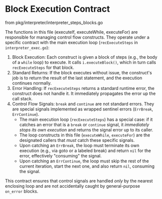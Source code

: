 # Block Execution Contract

from pkg/interpreter/interpreter_steps_blocks.go


 The functions in this file (executeIf, executeWhile, executeFor) are responsible for managing
 control flow constructs. They operate under a specific contract with the main execution
 loop (`recExecuteSteps` in `interpreter_exec.go`):

 1. Block Execution: Each construct is given a block of steps (e.g., the body of a `while`
    loop) to execute. It calls `i.executeBlock()`, which in turn calls `recExecuteSteps` for that block.
 2. Standard Returns: If the block executes without issue, the construct's job is to return the
    result of the last statement, and the execution continues normally.
 3. Error Handling: If `recExecuteSteps` returns a standard runtime error, the construct does not
    handle it. It immediately propagates the error up the call stack.
 4. Control Flow Signals: `break` and `continue` are not standard errors. They are special signals
    implemented as wrapped sentinel errors (`ErrBreak`, `ErrContinue`).
    - The main execution loop (`recExecuteSteps`) has a special case: if it catches an error
      that is a `break` or `continue` signal, it *immediately stops its own execution*
      and returns the signal error up to its caller.
    - The loop constructs in this file (`executeWhile`, `executeFor`) are the designated callers
      that *must* catch these specific signals.
    - Upon catching an `ErrBreak`, the loop must terminate its own execution (e.g., via goto
      or a labeled break) and return `nil` for the error, effectively "consuming" the signal.
    - Upon catching an `ErrContinue`, the loop must skip the rest of the current iteration,
      start the next one, and also return `nil`, consuming the signal.

 This contract ensures that control signals are handled *only* by the nearest enclosing loop
 and are not accidentally caught by general-purpose `on_error` blocks.
